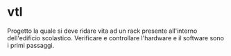 # vtl
Progetto la quale si deve ridare vita ad un rack presente all'interno dell'edificio scolastico. Verificare e controllare l'hardware e il software sono i primi passaggi.
